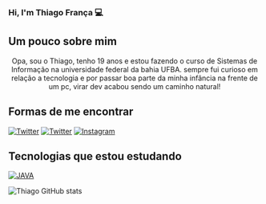 ### Hi, I'm Thiago França 💻

## Um pouco sobre mim
<div align="center">Opa, sou o Thiago, tenho 19 anos e estou fazendo o curso de Sistemas de Informação na universidade federal da bahia UFBA.
sempre fui curioso em relação a tecnologia e por passar boa parte da minha infância na frente de um pc, virar dev acabou sendo um
caminho natural!</div>

## Formas de me encontrar 
[![Twitter](https://img.shields.io/badge/Twitter-1DA1F2?style=for-the-badge&logo=twitter&logoColor=white)](https://twitter.com/thiagofr_4)
[![Twitter](https://img.shields.io/badge/LinkedIn-0077B5?style=for-the-badge&logo=linkedin&logoColor=white)](https://www.linkedin.com/in/thiago-fran%C3%A7a-a9303621a/)
[![Instagram](https://img.shields.io/badge/Instagram-E4405F?style=for-the-badge&logo=instagram&logoColor=white)](https://instagram.com/thiagofr_4)

## Tecnologias que estou estudando
[![JAVA](https://img.shields.io/badge/Java-ED8B00?style=for-the-badge&logo=openjdk&logoColor=white)]()

![Thiago GitHub stats](https://github-readme-stats.vercel.app/api?username=thiagofr4nc4&show_icons=true&theme=tokyonight)

